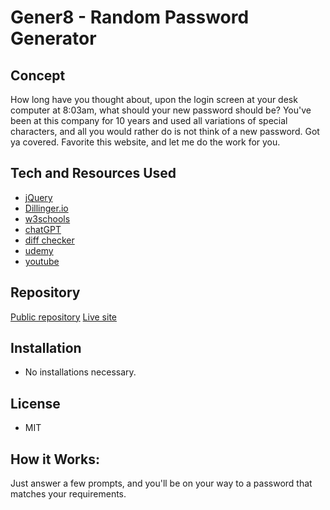 # Gener8 - Random Password Generator





## Concept
How long have you thought about, upon the login screen at your desk computer at 8:03am, what should your new password should be? You've been at this company for 10 years and used all variations of special characters, and all you would rather do is not think of a new password. Got ya covered. Favorite this website, and let me do the work for you.


## Tech and Resources Used

- [jQuery](https://jquery.com/)
- [Dillinger.io](https://dillinger.io/)
- [w3schools](w3schools.com)
- [chatGPT](chat.openai.com) 
- [diff checker](diffchecker.com) 
- [udemy](udemy.com)
- [youtube](youtube.com)




## Repository
[Public repository](https://github.com/kacieo/Gener8)
[Live site]()

## Installation
- No installations necessary.

## License
- MIT


## How it Works:
Just answer a few prompts, and you'll be on your way to a password that matches your requirements. 
